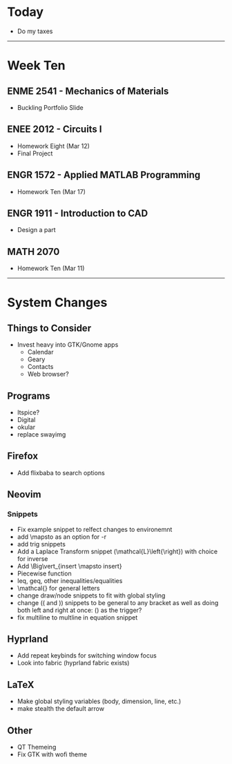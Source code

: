 # Today
  - Do my taxes

***

# Week Ten
## ENME 2541 - Mechanics of Materials
  - Buckling Portfolio Slide
## ENEE 2012 - Circuits I
  - Homework Eight (Mar 12)
  - Final Project
## ENGR 1572 - Applied MATLAB Programming
  - Homework Ten (Mar 17)
## ENGR 1911 - Introduction to CAD
  - Design a part
## MATH 2070
  - Homework Ten (Mar 11)

***

# System Changes
## Things to Consider
  - Invest heavy into GTK/Gnome apps
    - Calendar
    - Geary
    - Contacts
    - Web browser?
## Programs
  - ltspice?
  - Digital
  - okular
  - replace swayimg
## Firefox
  - Add flixbaba to search options
## Neovim
### Snippets
  - Fix example snippet to relfect changes to environemnt
  - add \mapsto as an option for -r
  - add trig snippets
  - Add a Laplace Transform snippet (\mathcal{L}\left\{\right\}) with choice for inverse
  - Add \Big\vert_{insert \mapsto insert}
  - Piecewise function
  - leq, geq, other inequalities/equalities
  - \mathcal{} for general letters
  - change draw/node snippets to fit with global styling 
  - change (( and )) snippets to be general to any bracket as well as doing both left and right at once: () as the trigger?
  - fix multiline to multline in equation snippet
## Hyprland
  - Add repeat keybinds for switching window focus
  - Look into fabric (hyprland fabric exists)
## LaTeX
  - Make global styling variables (body, dimension, line, etc.)
  - make stealth the default arrow
## Other
  - QT Themeing
  - Fix GTK with wofi theme
